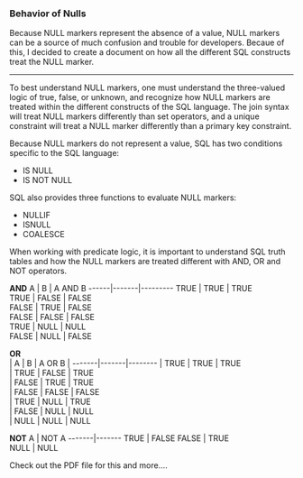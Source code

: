 ### Behavior of Nulls

Because NULL markers represent the absence of a value, NULL markers can be a source of much confusion and trouble for developers.  Becaue of this, I decided to create a document on how all the different SQL constructs treat the NULL marker.

----

To best understand NULL markers, one must understand the three-valued logic of true, false, or unknown, and recognize how NULL markers are treated within the different constructs of the SQL language. The join syntax will treat NULL markers differently than set operators, and a unique constraint will treat a NULL marker differently than a primary key constraint. 

Because NULL markers do not represent a value, SQL has two conditions specific to the SQL language: 
* IS NULL 
* IS NOT NULL 

SQL also provides three functions to evaluate NULL markers: 
* NULLIF 
* ISNULL 
* COALESCE 

When working with predicate logic, it is important to understand SQL truth tables and how the NULL markers are treated different with AND, OR and NOT operators.  

**AND**
   A   |   B   | A AND B 
 ------|-------|--------- 
  TRUE  | TRUE  | TRUE    
  TRUE  | FALSE | FALSE   
  FALSE | TRUE  | FALSE   
  FALSE | FALSE | FALSE   
  TRUE  | NULL  | NULL    
  FALSE | NULL  | FALSE   

**OR**  
|    A   |   B   | A OR B 
| -------|-------|-------- 
|  TRUE  | TRUE  | TRUE   
|  TRUE  | FALSE | TRUE   
|  FALSE | TRUE  | TRUE   
|  FALSE | FALSE | FALSE  
|  TRUE  | NULL  | TRUE   
|  FALSE | NULL  | NULL   
|  NULL  | NULL  | NULL   

**NOT**
  A     | NOT A 
 -------|------- 
  TRUE  | FALSE 
  FALSE | TRUE  
  NULL  | NULL  

Check out the PDF file for this and more....
